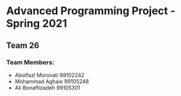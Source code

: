 # Advanced Programming Project - Spring 2021
## Team 26

### Team Members:
- Abolfazl Morovati 99102242
- Mohammad Aghaie 99105248
- Ali Bonaftizadeh 99105301
